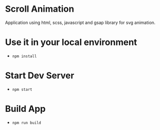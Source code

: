 # Scroll Animation
Application using html, scss, javascript and gsap library for svg animation.

# Use it in your local environment

 - `npm install`
 
 # Start Dev Server
 - `npm start`
 
 # Build App
 - `npm run build`

